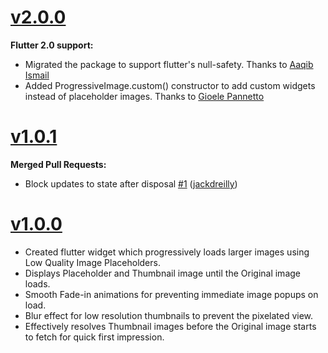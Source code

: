 # [v2.0.0](https://pub.dev/packages/progressive_image/versions/2.0.0)

**Flutter 2.0 support:**

- Migrated the package to support flutter's null-safety. Thanks to [Aaqib Ismail](https://github.com/aaqibism)
- Added ProgressiveImage.custom() constructor to add custom widgets instead of placeholder images. Thanks to [Gioele Pannetto](https://github.com/GioPan04)

# [v1.0.1](https://pub.dev/packages/progressive_image/versions/1.0.1)

**Merged Pull Requests:**

- Block updates to state after disposal [\#1](https://github.com/InvincibleZeal/progressive_image/pull/1) ([jackdreilly](https://github.com/jackdreilly))

# [v1.0.0](https://pub.dev/packages/progressive_image/versions/1.0.0)

- Created flutter widget which progressively loads larger images using Low Quality Image Placeholders.
- Displays Placeholder and Thumbnail image until the Original image loads.
- Smooth Fade-in animations for preventing immediate image popups on load.
- Blur effect for low resolution thumbnails to prevent the pixelated view.
- Effectively resolves Thumbnail images before the Original image starts to fetch for quick first impression.
